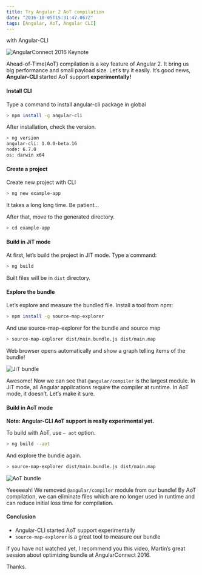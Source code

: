 ```yaml
---
title: Try Angular 2 AoT compilation
date: "2016-10-05T15:31:47.067Z"
tags: [Angular, AoT, Angular CLI]
---
```


with Angular-CLI

![AngularConnect 2016 Keynote](/img/try-angular-2-aot-compilation/1__2HGmglBA6b78AoREpWpULw.png)

Ahead-of-Time(AoT) compilation is a key feature of Angular 2. It bring us big performance and small payload size. Let’s try it easily. It’s good news, **Angular-CLI** started AoT support **experimentally!**

#### Install CLI

Type a command to install angular-cli package in global

```sh
> npm install -g angular-cli
```

After installation, check the version.

```sh
> ng version
angular-cli: 1.0.0-beta.16
node: 6.7.0
os: darwin x64
```

#### Create a project

Create new project with CLI

```sh
> ng new example-app
```

It takes a long long time. Be patient…

After that, move to the generated directory.

```sh
> cd example-app
```

#### Build in JiT mode

At first, let’s build the project in JiT mode. Type a command:

```sh
> ng build
```

Built files will be in `dist` directory.

#### Explore the bundle

Let’s explore and measure the bundled file. Install a tool from npm:

```sh
> npm install -g source-map-explorer
```

And use source-map-explorer for the bundle and source map

```sh
> source-map-explorer dist/main.bundle.js dist/main.map
```

Web browser opens automatically and show a graph telling items of the bundle!

![JiT bundle](/img/try-angular-2-aot-compilation/1__kV__ewHL8x4Y__7DGLrMnHzg.png)

Awesome! Now we can see that `@angular/compiler` is the largest module. In JiT mode, all Angular applications require the compiler at runtime. In AoT mode, it doesn’t. Let’s make it sure.

#### Build in AoT mode

**Note: Angular-CLI AoT support is really experimental yet.**

To build with AoT, use `— aot` option.

```sh
> ng build --aot
```

And explore the bundle again.

```sh
> source-map-explorer dist/main.bundle.js dist/main.map
```

![AoT bundle](/img/try-angular-2-aot-compilation/1__vrqivZOWelOyCHeYfS__Wgw.png)

Yeeeeeah! We removed `@angular/compiler` module from our bundle! By AoT compilation, we can eliminate files which are no longer used in runtime and can reduce initial loss time for compilation.

#### Conclusion

- Angular-CLI started AoT support experimentally
- `source-map-explorer` is a great tool to measure our bundle

if you have not watched yet, I recommend you this video, Martin’s great session about optimizing bundle at AngularConnect 2016.

Thanks.
